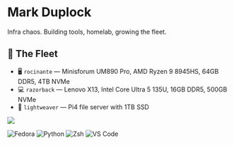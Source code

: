 # Mark Duplock

Infra chaos. Building tools, homelab, growing the fleet.

## 🚀 The Fleet

- 🖥️ `rocinante` — Minisforum UM890 Pro, AMD Ryzen 9 8945HS, 64GB DDR5, 4TB NVMe
- 💻 `razorback` — Lenovo X13, Intel Core Ultra 5 135U, 16GB DDR5, 500GB NVMe
- 🍓 `lightweaver` — Pi4 file server with 1TB SSD

<p align="left">
  <img src="https://api.boot.dev/v1/users/public/8fbcefed-f1e2-4896-8f1d-2640f08480ed/thumbnail" >
</p>

  
![Fedora](https://img.shields.io/badge/Fedora-38%2B-blue?logo=fedora)
![Python](https://img.shields.io/badge/Python-3.12-blue?logo=python)
![Zsh](https://img.shields.io/badge/Shell-Zsh-informational?logo=gnubash)
![VS Code](https://img.shields.io/badge/Editor-VSCode-blue?logo=visualstudiocode)
